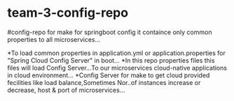 # team-3-config-repo
#config-repo for make for springboot config it containce only common properties to all microservices...

*To load common properties in application.yml or application.properties for "Spring Cloud Config Server" in boot...
*In this repo properties files this files will load  Config Server...To our microservices cloud-native applications in cloud environment...
*Config Server for make to get cloud provided fecilities like load balance,Sometimes Nor..of instances increase or decrease, host & port of microservices...




